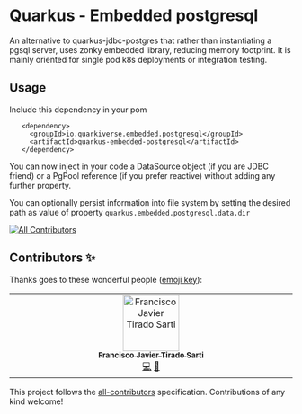 # Quarkus - Embedded postgresql

An alternative to quarkus-jdbc-postgres that rather than instantiating a pgsql server, uses zonky embedded library, reducing memory footprint. 
It is mainly oriented for single pod k8s deployments or integration testing. 

## Usage

Include this dependency in your pom 

```
   <dependency>
     <groupId>io.quarkiverse.embedded.postgresql</groupId>
     <artifactId>quarkus-embedded-postgresql</artifactId>
   </dependency>
```

You can now inject in your code a DataSource object (if you are JDBC friend) or a PgPool reference (if you prefer reactive) without adding any further property.

You can optionally persist information into file system by setting the desired path as value of property `quarkus.embedded.postgresql.data.dir`

<!-- ALL-CONTRIBUTORS-BADGE:START - Do not remove or modify this section -->
[![All Contributors](https://img.shields.io/badge/all_contributors-1-orange.svg?style=flat-square)](#contributors-)
<!-- ALL-CONTRIBUTORS-BADGE:END -->

## Contributors ✨

Thanks goes to these wonderful people ([emoji key](https://allcontributors.org/docs/en/emoji-key)):

<!-- ALL-CONTRIBUTORS-LIST:START - Do not remove or modify this section -->
<!-- prettier-ignore-start -->
<!-- markdownlint-disable -->
<table>
  <tbody>
    <tr>
      <td align="center" valign="top" width="14.28%"><a href="https://github.com/fjtirado"><img src="https://avatars.githubusercontent.com/u/65240126?v=4?s=100" width="100px;" alt="Francisco Javier Tirado Sarti"/><br /><sub><b>Francisco Javier Tirado Sarti</b></sub></a><br /><a href="https://github.com/quarkiverse/quarkus-embedded-postgresql/commits?author=fjtirado" title="Code">💻</a> <a href="#maintenance-fjtirado" title="Maintenance">🚧</a></td>
    </tr>
  </tbody>
</table>

<!-- markdownlint-restore -->
<!-- prettier-ignore-end -->

<!-- ALL-CONTRIBUTORS-LIST:END -->

This project follows the [all-contributors](https://github.com/all-contributors/all-contributors) specification. Contributions of any kind welcome!
